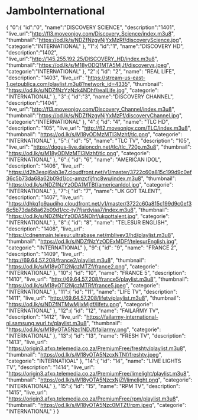 # JamboInternational
{
  "0":{
  "id":"0",
  "name":"DISCOVERY SCIENCE",
  "description":"1401",
  "live_url":"http://fl3.moveonjoy.com/Discovery_Science/index.m3u8",
  "thumbnail":"https://od.lk/s/NDZfNzgyNjYxMzRf/discoveryScience.jpg",
  "categorie":"INTERNATIONAL"
  },
  "1":{
  "id":"1",
  "name":"DISCOVERY HD",
  "description":"1402",
  "live_url":"http://145.255.192.25/DISCOVERY_HD/index.m3u8",
  "thumbnail":"https://od.lk/s/M18yODQ1MTA5MjJf/discoverys.jpeg",
  "categorie":"INTERNATIONAL"
  },
  "2":{
  "id": "2",
  "name": "REAL LIFE",
  "description": "1403",
  "live_url": "https://stream-us-east-1.getpublica.com/playlist.m3u8?network_id=4335",
  "thumbnail": "https://od.lk/s/NDZfNzYzNzk4NDhf/realLife.jpg",
  "categorie": "INTERNATIONAL"
  },
  "3":{
  "id":"3",
  "name":"DISCOVERY CHANNEL",
  "description":"1404",
  "live_url":"http://fl3.moveonjoy.com/Discovery_Channel/index.m3u8",
  "thumbnail":"https://od.lk/s/NDZfNzgyNjYxMzFf/discoveryChannel.jpg",
  "categorie":"INTERNATIONAL"
  },
  "4":{
  "id": "4",
  "name": "TLC HD",
  "description": "105",
  "live_url": "http://fl2.moveonjoy.com/TLC/index.m3u8",
  "thumbnail": "https://od.lk/s/M18yODMzMTI3Mzhf/tlc.png",
  "categorie": "INTERNATIONAL"
  },
  "5":{
  "id": "5",
  "name": "TLC TV",
  "description": "105",
  "live_url": "https://dogus-live.daioncdn.net/tlc/tlc_720p.m3u8",
  "thumbnail": "https://od.lk/s/M18yODMzMTI3Mzhf/tlc.png",
  "categorie": "INTERNATIONAL"
  },
  "6":{
  "id": "6",
  "name": "AMERICAN IDOL",
  "description": "1406",
  "live_url": "https://d2h3esqi6ab3e7.cloudfront.net/v1/master/3722c60a815c199d9c0ef36c5b73da68a62b09d1/cc-amzcfijfnc8wu/index.m3u8",
  "thumbnail": "https://od.lk/s/NDZfNzYzODA1MTBf/americanIdol.jpg",
  "categorie": "INTERNATIONAL"
  },
  "7":{
  "id": "7",
  "name": "UK GOT TALENT",
  "description": "1407",
  "live_url": "https://dhkq1p9audihq.cloudfront.net/v1/master/3722c60a815c199d9c0ef36c5b73da68a62b09d1/cc-ty7fjsrdyiaa7/index.m3u8",
  "thumbnail": "https://od.lk/s/NDZfNzYzODA5NDhf/ukgottalent.jpg",
  "categorie": "INTERNATIONAL"
  },
  "8":{
  "id": "8",
  "name": "TELESUR ENGLISH",
  "description": "1408",
  "live_url": "https://cdnenmain.telesur.ultrabase.net/mblivev3/hd/playlist.m3u8",
  "thumbnail": "https://od.lk/s/NDZfNzYzODExMDFf/telesurEnglish.jpg",
  "categorie": "INTERNATIONAL"
  },
  "9":{
  "id": "9",
  "name": "FRANCE 2",
  "description": "1409",
  "live_url": "http://69.64.57.208/france2/playlist.m3u8",
  "thumbnail": "https://od.lk/s/M18yOTI2NjczMTZf/france2.png",
  "categorie": "INTERNATIONAL"
  },
  "10":{
  "id": "10",
  "name": "FRANCE 5",
  "description": "1410",
  "live_url": "http://69.64.57.208/france5/playlist.m3u8",
  "thumbnail": "https://od.lk/s/M18yOTI2NjczMTRf/france5.jpeg",
  "categorie": "INTERNATIONAL"
  },
  "11":{
  "id": "11",
  "name": "LIFE TV",
  "description": "1411",
  "live_url": "http://69.64.57.208/lifetv/playlist.m3u8",
  "thumbnail": "https://od.lk/s/NDZfNTMwMjIxMjdf/lifetv.png",
  "categorie": "INTERNATIONAL"
  },
  "12":{
  "id": "12",
  "name": "FAILARMY TV",
  "description": "1412",
  "live_url": "https://failarmy-international-nl.samsung.wurl.tv/playlist.m3u8",
  "thumbnail": "https://od.lk/s/M18yOTA5Nzc1NDJf/failarmy.png",
  "categorie": "INTERNATIONAL"
  },
  "13":{
  "id": "13",
  "name": "FRESH TV",
  "description": "1413",
  "live_url": "https://origin3.afxp.telemedia.co.za/PremiumFree/freshtv/playlist.m3u8",
  "thumbnail": "https://od.lk/s/M18yOTA5NzcxNTNf/freshtv.jpeg",
  "categorie": "INTERNATIOAL"
  },
  "14":{
  "id": "14",
  "name": "LIME LIGHTS TV",
  "description": "1414",
  "live_url": "https://origin3.afxp.telemedia.co.za/PremiumFree/limelight/playlist.m3u8",
  "thumbnail": "https://od.lk/s/M18yOTA5NzcxNjZf/limelight.png",
  "categorie": "INTERNATIONAL"
  },
  "15":{
  "id": "15",
  "name": "RPM TV",
  "description": "1415",
  "live_url": "https://origin3.afxp.telemedia.co.za/PremiumFree/rpm/playlist.m3u8",
  "thumbnail": "https://od.lk/s/M18yOTA5Nzc0MTZf/rpm.jpeg",
  "categorie": "INTERNATIONAL"
  }
}

